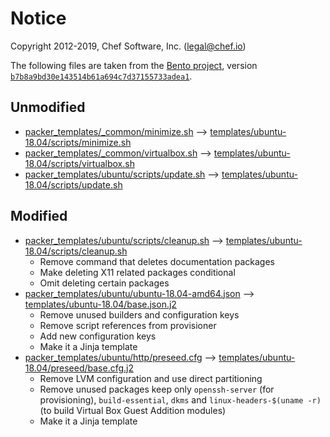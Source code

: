 # Notice

Copyright 2012-2019, Chef Software, Inc. (<legal@chef.io>)

The following files are taken from the [Bento project][bento], version [`b7b8a9bd30e143514b61a694c7d37155733adea1`][version].

## Unmodified

- [packer_templates/_common/minimize.sh][minimize.sh.orig] &#10230;  [templates/ubuntu-18.04/scripts/minimize.sh][minimize.sh]
- [packer_templates/_common/virtualbox.sh][virtualbox.sh.orig] &#10230; [templates/ubuntu-18.04/scripts/virtualbox.sh][virtualbox.sh]
- [packer_templates/ubuntu/scripts/update.sh][update.sh.orig] &#10230; [templates/ubuntu-18.04/scripts/update.sh][update.sh]

## Modified

- [packer_templates/ubuntu/scripts/cleanup.sh][cleanup.sh.orig] &#10230; [templates/ubuntu-18.04/scripts/cleanup.sh][cleanup.sh]
  - Remove command that deletes documentation packages
  - Make deleting X11 related packages conditional
  - Omit deleting certain packages
- [packer_templates/ubuntu/ubuntu-18.04-amd64.json][ubuntu-18.04-amd64.json.orig] &#10230; [templates/ubuntu-18.04/base.json.j2][base.json.j2]
  - Remove unused builders and configuration keys
  - Remove script references from provisioner
  - Add new configuration keys
  - Make it a Jinja template
- [packer_templates/ubuntu/http/preseed.cfg][preseed.cfg.orig] &#10230; [templates/ubuntu-18.04/preseed/base.cfg.j2][base.cfg.j2]
  - Remove LVM configuration and use direct partitioning
  - Remove unused packages keep only `openssh-server` (for provisioning), `build-essential`, `dkms` and `linux-headers-$(uname -r)` (to build Virtual Box Guest Addition modules)
  - Make it a Jinja template

[bento]: https://github.com/chef/bento
[version]: https://github.com/chef/bento/tree/b7b8a9bd30e143514b61a694c7d37155733adea1
[minimize.sh.orig]: https://github.com/chef/bento/blob/b7b8a9bd30e143514b61a694c7d37155733adea1/packer_templates/_common/minimize.sh
[minimize.sh]: templates/ubuntu-18.04/scripts/minimize.sh
[virtualbox.sh.orig]: https://github.com/chef/bento/blob/b7b8a9bd30e143514b61a694c7d37155733adea1/packer_templates/_common/virtualbox.sh
[virtualbox.sh]: templates/ubuntu-18.04/scripts/virtualbox.sh
[update.sh.orig]: https://github.com/chef/bento/blob/b7b8a9bd30e143514b61a694c7d37155733adea1/packer_templates/ubuntu/scripts/update.sh
[update.sh]: templates/ubuntu-18.04/scripts/update.sh
[cleanup.sh.orig]: https://github.com/chef/bento/blob/b7b8a9bd30e143514b61a694c7d37155733adea1/packer_templates/ubuntu/scripts/cleanup.sh
[cleanup.sh]: templates/ubuntu-18.04/scripts/cleanup.sh
[ubuntu-18.04-amd64.json.orig]: https://github.com/chef/bento/blob/master/packer_templates/ubuntu/ubuntu-18.04-amd64.json
[base.json.j2]: templates/ubuntu-18.04/base.json.j2
[preseed.cfg.orig]: https://github.com/chef/bento/blob/master/packer_templates/ubuntu/http/preseed.cfg
[base.cfg.j2]: templates/ubuntu-18.04/preseed/base.cfg.j2
